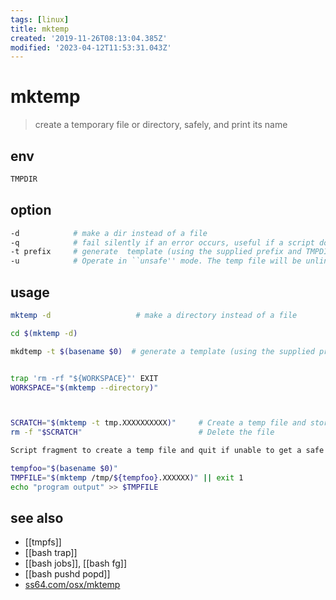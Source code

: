 ```yaml
---
tags: [linux]
title: mktemp
created: '2019-11-26T08:13:04.385Z'
modified: '2023-04-12T11:53:31.043Z'
---
```


# mktemp

> create a temporary file or directory, safely, and print its name

## env

```sh
TMPDIR
```

## option

```sh
-d            # make a dir instead of a file
-q            # fail silently if an error occurs, useful if a script does not want error output to go to standard error
-t prefix     # generate  template (using the supplied prefix and TMPDIR if set) to create a filename template
-u            # Operate in ``unsafe'' mode. The temp file will be unlinked before mktemp exits. This is slightly better than mktemp(3) but still introduces a race condition. Use of this option is not encouraged
```

## usage

```sh
mktemp -d                   # make a directory instead of a file

cd $(mktemp -d)

mkdtemp -t $(basename $0)  # generate a template (using the supplied prefix and TMPDIR if set) to create a filename template.


trap 'rm -rf "${WORKSPACE}"' EXIT
WORKSPACE="$(mktemp --directory)"



SCRATCH="$(mktemp -t tmp.XXXXXXXXXX)"     # Create a temp file and store the filename in $SCRATCH
rm -f "$SCRATCH"                          # Delete the file

Script fragment to create a temp file and quit if unable to get a safe temporary file

tempfoo="$(basename $0)"
TMPFILE="$(mktemp /tmp/${tempfoo}.XXXXXX)" || exit 1
echo "program output" >> $TMPFILE
```

## see also

- [[tmpfs]]
- [[bash trap]]
- [[bash jobs]], [[bash fg]]
- [[bash pushd popd]]
- [ss64.com/osx/mktemp](https://ss64.com/osx/mktemp.html)
